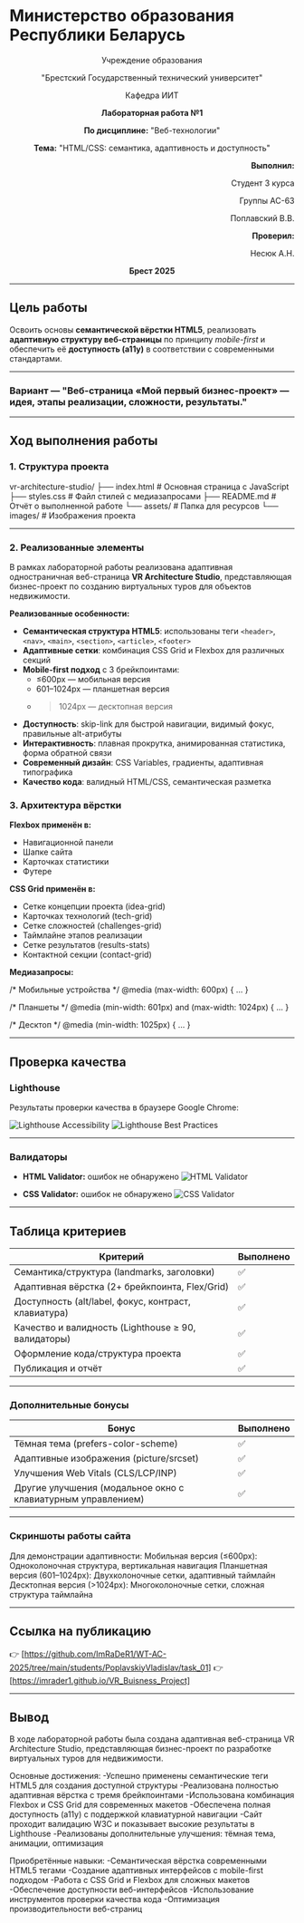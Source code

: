 # Министерство образования Республики Беларусь

<p align="center">Учреждение образования</p>
<p align="center">"Брестский Государственный технический университет"</p>
<p align="center">Кафедра ИИТ</p>

<p align="center"><strong>Лабораторная работа №1</strong></p>
<p align="center"><strong>По дисциплине:</strong> "Веб-технологии"</p>
<p align="center"><strong>Тема:</strong> "HTML/CSS: семантика, адаптивность и доступность"</p>

<p align="right"><strong>Выполнил:</strong></p>
<p align="right">Студент 3 курса</p>
<p align="right">Группы AC-63</p>
<p align="right">Поплавский В.В.</p>
<p align="right"><strong>Проверил:</strong></p>
<p align="right">Несюк А.Н.</p>

<p align="center"><strong>Брест 2025</strong></p>

---

## Цель работы

Освоить основы **семантической вёрстки HTML5**, реализовать **адаптивную структуру веб-страницы** по принципу *mobile-first* и обеспечить её **доступность (a11y)** в соответствии с современными стандартами.

---

### Вариант — "Веб-страница «Мой первый бизнес-проект» — идея, этапы реализации, сложности, результаты."

---

## Ход выполнения работы

### 1. Структура проекта

vr-architecture-studio/
├── index.html # Основная страница с JavaScript
├── styles.css # Файл стилей с медиазапросами
├── README.md # Отчёт о выполненной работе
└── assets/ # Папка для ресурсов
└── images/ # Изображения проекта

---


### 2. Реализованные элементы

В рамках лабораторной работы реализована адаптивная одностраничная веб-страница **VR Architecture Studio**, представляющая бизнес-проект по созданию виртуальных туров для объектов недвижимости.

**Реализованные особенности:**

- **Семантическая структура HTML5**: использованы теги `<header>`, `<nav>`, `<main>`, `<section>`, `<article>`, `<footer>`
- **Адаптивные сетки**: комбинация CSS Grid и Flexbox для различных секций
- **Mobile-first подход** с 3 брейкпоинтами:
  - ≤600px — мобильная версия
  - 601–1024px — планшетная версия  
  - >1024px — десктопная версия
- **Доступность**: skip-link для быстрой навигации, видимый фокус, правильные alt-атрибуты
- **Интерактивность**: плавная прокрутка, анимированная статистика, форма обратной связи
- **Современный дизайн**: CSS Variables, градиенты, адаптивная типографика
- **Качество кода**: валидный HTML/CSS, семантическая разметка

### 3. Архитектура вёрстки

**Flexbox применён в:**
- Навигационной панели
- Шапке сайта
- Карточках статистики
- Футере

**CSS Grid применён в:**
- Сетке концепции проекта (idea-grid)
- Карточках технологий (tech-grid) 
- Сетке сложностей (challenges-grid)
- Таймлайне этапов реализации
- Сетке результатов (results-stats)
- Контактной секции (contact-grid)

**Медиазапросы:**

/* Мобильные устройства */
@media (max-width: 600px) { ... }

/* Планшеты */
@media (min-width: 601px) and (max-width: 1024px) { ... }

/* Десктоп */
@media (min-width: 1025px) { ... }

---

## Проверка качества

### Lighthouse

Результаты проверки качества в браузере Google Chrome:

![Lighthouse Accessibility](image/test1.jpg "Lighthouse Accessibility")
![Lighthouse Best Practices](image/test2.jpg "Lighthouse Best Practices")

---

### Валидаторы

- **HTML Validator:** ошибок не обнаружено
![HTML Validator](image/test3.jpg "HTML Validator")

- **CSS Validator:** ошибок не обнаружено
![CSS Validator](image/test4.jpg "CSS Validator")

---

## Таблица критериев

| Критерий                                             | Выполнено |
|------------------------------------------------------|-----------|
| Семантика/структура (landmarks, заголовки)          | ✅        |
| Адаптивная вёрстка (2+ брейкпоинта, Flex/Grid)      | ✅        |
| Доступность (alt/label, фокус, контраст, клавиатура)| ✅        |
| Качество и валидность (Lighthouse ≥ 90, валидаторы) | ✅        |
| Оформление кода/структура проекта                   | ✅        |
| Публикация и отчёт                                   | ✅        |

---

### Дополнительные бонусы

| Бонус                                                       | Выполнено |
|-------------------------------------------------------------|-----------|
| Тёмная тема (prefers-color-scheme)                          | ✅        |
| Адаптивные изображения (picture/srcset)                     | ✅        |
| Улучшения Web Vitals (CLS/LCP/INP)                          | ✅        |
| Другие улучшения (модальное окно с клавиатурным управлением)| ✅        |

---

### Скриншоты работы сайта
Для демонстрации адаптивности:
Мобильная версия (≤600px): Одноколоночная структура, вертикальная навигация
Планшетная версия (601–1024px): Двухколоночные сетки, адаптивный таймлайн
Десктопная версия (>1024px): Многоколоночные сетки, сложная структура таймлайна

---

## Ссылка на публикацию

👉 [https://github.com/ImRaDeR1/WT-AC-2025/tree/main/students/PoplavskiyVladislav/task_01]
👉 [https://imrader1.github.io/VR_Buisness_Project]

---

## Вывод

В ходе лабораторной работы была создана адаптивная веб-страница VR Architecture Studio, представляющая бизнес-проект по разработке виртуальных туров для недвижимости.

Основные достижения:
-Успешно применены семантические теги HTML5 для создания доступной структуры
-Реализована полностью адаптивная вёрстка с тремя брейкпоинтами
-Использована комбинация Flexbox и CSS Grid для современных макетов
-Обеспечена полная доступность (a11y) с поддержкой клавиатурной навигации
-Сайт проходит валидацию W3C и показывает высокие результаты в Lighthouse
-Реализованы дополнительные улучшения: тёмная тема, анимации, оптимизация

Приобретённые навыки:
-Семантическая вёрстка современными HTML5 тегами
-Создание адаптивных интерфейсов с mobile-first подходом
-Работа с CSS Grid и Flexbox для сложных макетов
-Обеспечение доступности веб-интерфейсов
-Использование инструментов проверки качества кода
-Оптимизация производительности веб-страниц